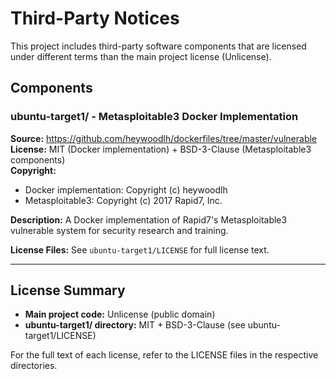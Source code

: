 # Third-Party Notices

This project includes third-party software components that are licensed under different terms than the main project license (Unlicense).

## Components

### ubuntu-target1/ - Metasploitable3 Docker Implementation

**Source:** https://github.com/heywoodlh/dockerfiles/tree/master/vulnerable  
**License:** MIT (Docker implementation) + BSD-3-Clause (Metasploitable3 components)  
**Copyright:** 
- Docker implementation: Copyright (c) heywoodlh
- Metasploitable3: Copyright (c) 2017 Rapid7, Inc.

**Description:** A Docker implementation of Rapid7's Metasploitable3 vulnerable system for security research and training.

**License Files:** See `ubuntu-target1/LICENSE` for full license text.

---

## License Summary

- **Main project code:** Unlicense (public domain)
- **ubuntu-target1/ directory:** MIT + BSD-3-Clause (see ubuntu-target1/LICENSE)

For the full text of each license, refer to the LICENSE files in the respective directories.
